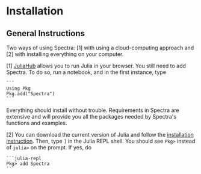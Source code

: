 # Installation

## General Instructions

Two ways of using Spectra: [1] with using a cloud-computing approach and [2] with installing everything on your computer.

[1] [JuliaHub](https://juliahub.com/) allows you to run Julia in your browser. You still need to add Spectra. To do so, run a notebook, and in the first instance, type

	```
	Using Pkg
	Pkg.add("Spectra")
	```

Everything should install without trouble. Requirements in Spectra are extensive and will provide you all the packages needed by Spectra's functions and examples.

[2] You can download the current version of Julia and follow the [installation instruction](http://julialang.org/downloads/). Then, type `]` in the Julia REPL shell. You should see `Pkg>` instead of `julia>` on the prompt. If yes, do

    ```julia-repl
    Pkg> add Spectra
    ```

